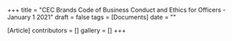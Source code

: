 +++
title = "CEC Brands Code of Business Conduct and Ethics for Officers - January 1 2021"
draft = false
tags = [Documents]
date = ""

[Article]
contributors = []
gallery = []
+++